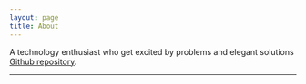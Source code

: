 ```yaml
---
layout: page
title: About
---
```


A technology enthusiast who get excited by problems and elegant solutions [Github repository](https://github.com/adibiton).


---

